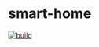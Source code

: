 # smart-home
[![build](https://img.shields.io/github/workflow/status/slowy07/smart-home/flake8?style=for-the-badge)](https://github.com/slowy07/smart-home/actions/workflows/python-app.yml)
